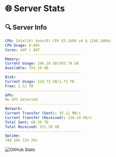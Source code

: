# 🌐 Server Stats
## 🔍 Server Info
```yaml
CPU: Intel(R) Xeon(R) CPU E5-2699 v4 @ 1246.56MHz
CPU Usage: 0.80%
Cores: 44P | 88T
-----------------------------------
Memory:
Current Usage: 146.10 GB/503.74 GB
Available: 354.19 GB
-----------------------------------
Disk:
Current Usage: 110.72 GB/1.71 TB
Free: 1.52 TB
-----------------------------------
GPU:
No GPU detected
-----------------------------------
Network:
Current Transfer (Sent): 35.11 MB/s
Current Transfer (Received): 130.24 KB/s
Total Sent: 60.29 TB
Total Received: 531.29 GB
-----------------------------------
Uptime:
34d 16h 12m 29s
```
![GitHub Stats](https://img.shields.io/badge/Updated-2025-04-11_13:35:18-blue)